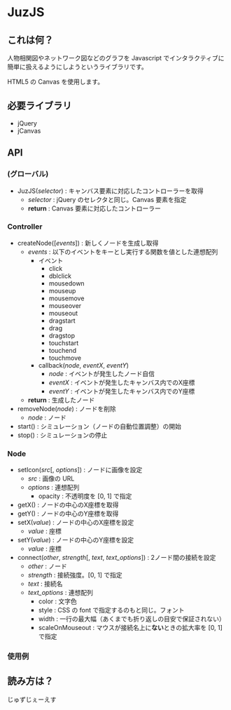 JuzJS
=====

これは何？
----------
人物相関図やネットワーク図などのグラフを Javascript でインタラクティブに簡単に扱えるようにしようというライブラリです。

HTML5 の Canvas を使用します。


必要ライブラリ
--------------
- jQuery
- jCanvas


API
---
### (グローバル)
- JuzJS(*selector*) : キャンバス要素に対応したコントローラーを取得
    - *selector* : jQuery のセレクタと同じ。Canvas 要素を指定
    - **return** : Canvas 要素に対応したコントローラー

### Controller
- createNode(\[*events*\]) : 新しくノードを生成し取得
    - *events* : 以下のイベントをキーとし実行する関数を値とした連想配列
        - イベント
            - click
            - dblclick
            - mousedown
            - mouseup
            - mousemove
            - mouseover
            - mouseout
            - dragstart
            - drag
            - dragstop
            - touchstart
            - touchend
            - touchmove
        - callback(*node*, *eventX*, *eventY*)
            - *node* : イベントが発生したノード自信
            - *eventX* : イベントが発生したキャンバス内でのX座標
            - *eventY* : イベントが発生したキャンバス内でのY座標
    - **return** : 生成したノード
- removeNode(*node*) : ノードを削除
    - *node* : ノード
- start() : シミュレーション（ノードの自動位置調整）の開始
- stop() : シミュレーションの停止

### Node
- setIcon(*src*\[, *options*\]) : ノードに画像を設定
    - *src* : 画像の URL
    - *options* : 連想配列
        - opacity : 不透明度を \[0, 1\] で指定
- getX() : ノードの中心のX座標を取得
- getY() : ノードの中心のY座標を取得
- setX(*value*) : ノードの中心のX座標を設定
    - *value* : 座標
- setY(*value*) : ノードの中心のY座標を設定
    - *value* : 座標
- connect(*other*, *strength*\[, *text*, *text_options*\]) : 2ノード間の接続を設定
    - *other* : ノード
    - *strength* : 接続強度。\[0, 1\] で指定
    - *text* : 接続名
    - *text_options* : 連想配列
        - color : 文字色
        - style : CSS の font で指定するのもと同じ。フォント
        - width : 一行の最大幅（あくまでも折り返しの目安で保証されない）
        - scaleOnMouseout : マウスが接続名上に**ない**ときの拡大率を \[0, 1\] で指定


### 使用例


読み方は？
----------
じゅずじぇーえす
